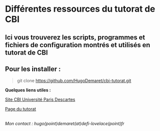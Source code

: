 <h1>Différentes ressources du tutorat de CBI</h1>

<h2>Ici vous trouverez les scripts, programmes et fichiers de configuration montrés et utilisés en tutorat de CBI</h2>

<h2>Pour les installer : </h2>

> git clone https://github.com/HugoDemaret/cbi-tutorat.git

<strong>Quelques liens utiles : </strong>

<a href="https://www.ens.math-info.univ-paris5.fr/cbi/doku.php?id=accueil">Site CBI Université Paris Descartes</a>

<a href="#">Page du tutorat</a>

<br>
<em>Mon contact : hugo(point)demaret(at)defi-lovelace(point)fr</em>

